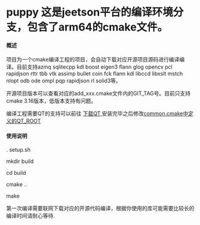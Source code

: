 # puppy  这是jeetson平台的编译环境分支，包含了arm64的cmake文件。
#### 概述
项目为一个cmake编译工程的项目，会自动下载对应开源项目源码进行编译编译。目前支持azmq sqlitecpp kdl boost eigen3  flann glog opencv pcl rapidjson rttr tbb vtk assimp bullet coin fck flann kdl libccd libxslt mstch nlopt odb ode ompl pqp rapidjson rl solid3等。

开源项目版本可以查看对应的add_xxx.cmake文件内的GIT_TAG号。目前只支持cmake 3.16版本，低版本支持有问题。

编译工程需要QT的支持可以前往 [下载QT](http://iso.mirrors.ustc.edu.cn/qtproject/archive/qt/5.14/5.14.1/qt-opensource-linux-x64-5.14.1.run),安装完毕之后修改[common.cmake中定义的QT_ROOT](https://gitee.com/qq2820/puppy/blob/master/builder/cmake/common.cmake)
#### 使用说明 

. setup.sh

mkdir build

cd build 

cmake ..

make 

第一次编译需要联网下载对应的开源代码编译，根据你使用的库可能需要比较长的编译时间请耐心等待.
